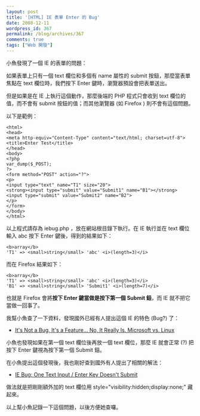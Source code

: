 ```yaml
---
layout: post
title: '[HTML] IE 表單 Enter 的 Bug'
date: 2008-12-11
wordpress_id: 367
permalink: /blog/archives/367
comments: true
tags: ["Web 開發"]
---
```


小魚發現了一個 IE 的表單的問題：

如果表單上只有一個 text 欄位和多個有 name 屬性的 submit 按鈕，那麼當表單焦點在 text 欄位時，我們按下 Enter 鍵時，瀏覽器預設會把表單送出。

但是如果是在 IE 上執行這個動作，那麼後端的 PHP 程式只會收到 text 欄位的值，而不會有 submit 按鈕的值；而其他瀏覽器 (如 Firefox ) 則不會有這個問題。

<!--more-->

以下是範例：

```
<html>
<head>
<meta http-equiv="Content-Type" content="text/html; charset=utf-8">
<title>Enter Test</title>
</head>
<body>
<?php
var_dump($_POST);
?>
<form method="POST" action="?">
<p>
<input type="text" name="T1" size="20">
<strong><input type="submit" value="Submit1" name="B1"></strong>
<input type="submit" value="Submit2" name="B2">
</p>
</form>
</body>
</html>

```

以上程式請存為 iebug.php ，放在網站根目錄下執行。在 IE 執行並在 text 欄位輸入 abc 按下 Enter 鍵後，得到的結果如下：

```
<b>array</b>
'T1' => <small>string</small> 'abc' <i>(length=3)</i>

```

而在 Firefox 結果如下：

```
<b>array</b>
'T1' => <small>string</small> 'abc' <i>(length=3)</i>
'B1' => <small>string</small> 'Submit1' <i>(length=7)</i>

```

也就是 Firefox 會將<strong>按下 Enter 鍵當做是按下第一個 Submit 鈕</strong>，而 IE 就不把它當做一回事了。 

我幫小魚查了一下資料，發現國外已經有人提出這個 IE 的特色 (Bug?) 了：

* [It's Not a Bug, It's a Feature... No, It Really Is. Microsoft vs. Linux](http://www.devside.net/blog/linux-windows-bug-feature)



小魚也發現如果在第一個 text 欄位後再放一個 text 欄位，那麼 IE 就會正常 (?) 把按下 Enter 鍵視為按下第一個 Submit 鈕。

在小魚提出這個發現後，我也剛好查到國外有人提出了相關的解法：

* [IE Bug: One Text Input / Enter Key Doesn't Submit](http://www.thehenrys.net/wp/?p=14)



做法就是把剛剛額外加的 text 欄位用 style="visibility:hidden;display:none;" 藏起來。

以上幫小魚記錄一下這個問題，以後方便她查囉。 
